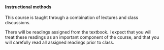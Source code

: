 #### Instructional methods

This course is taught through a combination of lectures and class discussions.


There will be readings assigned from the textbook. I expect that you will treat these readings as an important component of the course, and that you will carefully read all assigned readings prior to class.


